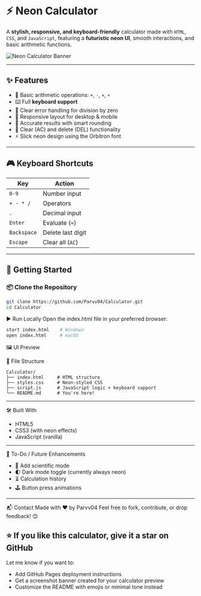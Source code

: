 # ⚡ Neon Calculator

A **stylish, responsive, and keyboard-friendly** calculator made with `HTML`, `CSS`, and `JavaScript`, featuring a **futuristic neon UI**, smooth interactions, and basic arithmetic functions.

![Neon Calculator Banner](https://user-images.githubusercontent.com/your-image.png)

---

## ✨ Features

- 🔢 Basic arithmetic operations: `+`, `-`, `×`, `÷`
- ⌨️ Full **keyboard support**
- 🧠 Clear error handling for division by zero
- 📱 Responsive layout for desktop & mobile
- 🎯 Accurate results with smart rounding
- 🧽 Clear (AC) and delete (DEL) functionality
- ⚡ Slick neon design using the Orbitron font

---

## 🎮 Keyboard Shortcuts

| Key       | Action            |
|-----------|-------------------|
| `0-9`     | Number input       |
| `+ - * /` | Operators          |
| `.`       | Decimal input      |
| `Enter`   | Evaluate (`=`)     |
| `Backspace` | Delete last digit |
| `Escape`  | Clear all (`AC`)   |

---

## 🚀 Getting Started

### 📦 Clone the Repository

```bash
git clone https://github.com/Parvv04/Calculator.git
cd Calculator
```
▶️ Run Locally
Open the index.html file in your preferred browser:
```bash
start index.html    # Windows
open index.html     # macOS
```
🖼️ UI Preview

📁 File Structure
```
Calculator/
├── index.html     # HTML structure
├── styles.css     # Neon-styled CSS
├── script.js      # JavaScript logic + keyboard support
└── README.md      # You're here!
```
---
🛠️ Built With
- HTML5
- CSS3 (with neon effects)
- JavaScript (vanilla)
---

📌 To-Do / Future Enhancements
- 🧮 Add scientific mode
- 🌓 Dark mode toggle (currently always neon)
- ⏳ Calculation history
- 🕹️ Button press animations
---
📬 Contact
Made with ❤️ by Parvv04
Feel free to fork, contribute, or drop feedback! 😊

⭐️ If you like this calculator, give it a star on GitHub
---
Let me know if you want to:
- Add GitHub Pages deployment instructions
- Get a screenshot banner created for your calculator preview
- Customize the README with emojis or minimal tone instead


